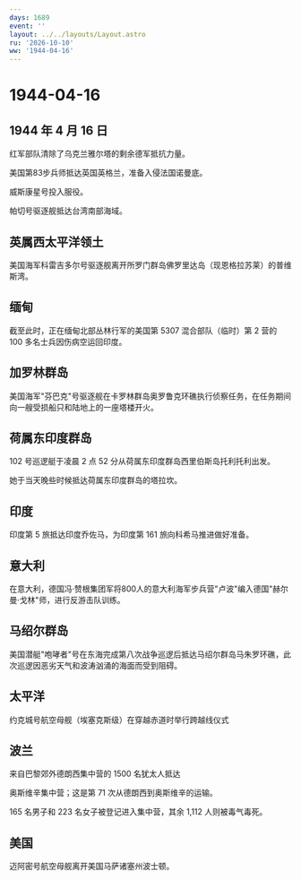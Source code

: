 ```yaml
---
days: 1689
event: ''
layout: ../../layouts/Layout.astro
ru: '2026-10-10'
ww: '1944-04-16'
---
```


# 1944-04-16

## 1944 年 4 月 16 日

红军部队清除了乌克兰雅尔塔的剩余德军抵抗力量。

美国第83步兵师抵达英国英格兰，准备入侵法国诺曼底。

威斯康星号投入服役。

帕切号驱逐舰抵达台湾南部海域。

## 英属西太平洋领土

美国海军科雷吉多尔号驱逐舰离开所罗门群岛佛罗里达岛（现恩格拉苏莱）的普维斯湾。

## 缅甸

截至此时，正在缅甸北部丛林行军的美国第 5307 混合部队（临时）第 2 营的
100 多名士兵因伤病空运回印度。

## 加罗林群岛

美国海军"芬巴克"号驱逐舰在卡罗林群岛奥罗鲁克环礁执行侦察任务，在任务期间向一艘受损船只和陆地上的一座塔楼开火。

## 荷属东印度群岛

102 号巡逻艇于凌晨 2 点 52 分从荷属东印度群岛西里伯斯岛托利托利出发。

她于当天晚些时候抵达荷属东印度群岛的塔拉坎。

## 印度

印度第 5 旅抵达印度乔佐马，为印度第 161 旅向科希马推进做好准备。

## 意大利

在意大利，德国冯·赞根集团军将800人的意大利海军步兵营"卢波"编入德国"赫尔曼·戈林"师，进行反游击队训练。

## 马绍尔群岛

美国潜艇"咆哮者"号在东海完成第八次战争巡逻后抵达马绍尔群岛马朱罗环礁，此次巡逻因恶劣天气和波涛汹涌的海面而受到阻碍。

## 太平洋

约克城号航空母舰（埃塞克斯级）在穿越赤道时举行跨越线仪式

## 波兰

来自巴黎郊外德朗西集中营的 1500 名犹太人抵达

奥斯维辛集中营；这是第 71 次从德朗西到奥斯维辛的运输。

165 名男子和 223 名女子被登记进入集中营，其余 1,112 人则被毒气毒死。

## 美国

迈阿密号航空母舰离开美国马萨诸塞州波士顿。